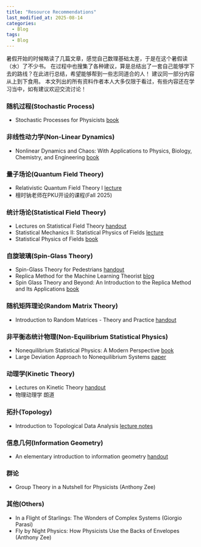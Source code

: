 ```yaml
---
title: "Resource Recommendations"
last_modified_at: 2025-08-14
categories:
  - Blog
tags:
  - Blog
---
```

暑假开始的时候略读了几篇文章，感觉自己数理基础太差，于是在这个暑假读（水）了不少书。
在过程中也搜集了各种建议，算是总结出了一套自己能够学下去的路线？在此进行总结，希望能够帮到一些志同道合的人！
建议同一部分内容从上到下食用。
本文列出的所有资料作者本人大多仅限于看过，有些内容还在学习当中，如有建议欢迎交流讨论！
### 随机过程(Stochastic Process)
- Stochastic Processes for Physicists [book](https://doi.org/10.1017/CBO9780511815980)
### 非线性动力学(Non-Linear Dynamics)
- Nonlinear Dynamics and Chaos: With Applications to Physics, Biology, Chemistry, and Engineering [book](https://doi.org/10.1201/9780429492563)
### 量子场论(Quantum Field Theory)
- Relativistic Quantum Field Theory I [lecture](https://ocw.mit.edu/courses/8-323-relativistic-quantum-field-theory-i-spring-2023/)
- 檀时钠老师在PKU开设的课程(Fall 2025)
### 统计场论(Statistical Field Theory)
- Lectures on Statistical Field Theory [handout](https://www.damtp.cam.ac.uk/user/tong/sft.html)
- Statistical Mechanics II: Statistical Physics of Fields [lecture](https://ocw.mit.edu/courses/8-334-statistical-mechanics-ii-statistical-physics-of-fields-spring-2014/)
- Statistical Physics of Fields [book](https://doi.org/10.1017/CBO9780511815881)
### 自旋玻璃(Spin-Glass Theory)
- Spin-Glass Theory for Pedestrians [handout](https://arxiv.org/abs/cond-mat/0505032)
- Replica Method for the Machine Learning Theorist [blog](https://windowsontheory.org/2021/08/11/replica-method-for-the-machine-learning-theorist-part-1-of-2/)
- Spin Glass Theory and Beyond: An Introduction to the Replica Method and Its Applications [book](https://doi.org/10.1142/0271)
### 随机矩阵理论(Random Matrix Theory)
- Introduction to Random Matrices - Theory and Practice [handout](https://arxiv.org/abs/1712.07903)
### 非平衡态统计物理(Non-Equilibrium Statistical Physics)
- Nonequilibrium Statistical Physics: A Modern Perspective [book](https://doi.org/10.1017/9781107278974)
- Large Deviation Approach to Nonequilibrium Systems [paper](https://arxiv.org/abs/1110.5216)
### 动理学(Kinetic Theory)
- Lectures on Kinetic Theory [handout](http://www.damtp.cam.ac.uk/user/tong/kinetic.html)
- 物理动理学 朗道
### 拓扑(Topology)
- Introduction to Topological Data Analysis [lecture notes](https://ti.inf.ethz.ch/ew/courses/TDA25/Script.pdf)
### 信息几何(Information Geometry)
- An elementary introduction to information geometry [handout](https://arxiv.org/abs/1808.08271)
### 群论
- Group Theory in a Nutshell for Physicists (Anthony Zee)
### 其他(Others)
- In a Flight of Starlings: The Wonders of Complex Systems (Giorgio Parasi)
- Fly by Night Physics: How Physicists Use the Backs of Envelopes (Anthony Zee)